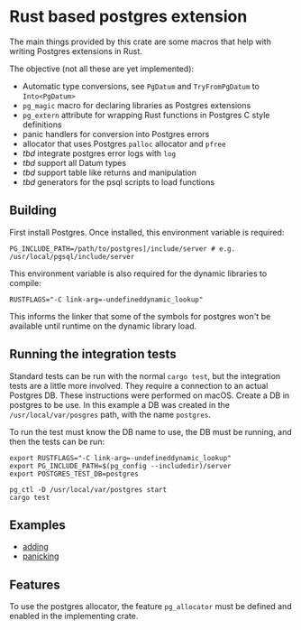 # Rust based postgres extension

The main things provided by this crate are some macros that help with writing Postgres extensions in Rust.

The objective (not all these are yet implemented):

- Automatic type conversions, see `PgDatum` and `TryFromPgDatum` to `Into<PgDatum>`
- `pg_magic` macro for declaring libraries as Postgres extensions
- `pg_extern` attribute for wrapping Rust functions in Postgres C style definitions
- panic handlers for conversion into Postgres errors
- allocator that uses Postgres `palloc` allocator and `pfree`
- *tbd* integrate postgres error logs with `log`
- *tbd* support all Datum types
- *tbd* support table like returns and manipulation
- *tbd* generators for the psql scripts to load functions

## Building

First install Postgres. Once installed, this environment variable is required:

`PG_INCLUDE_PATH=/path/to/postgres]/include/server # e.g. /usr/local/pgsql/include/server`

This environment variable is also required for the dynamic libraries to compile:

`RUSTFLAGS="-C link-arg=-undefineddynamic_lookup"`

This informs the linker that some of the symbols for postgres won't be available until runtime on the dynamic library load.

## Running the integration tests

Standard tests can be run with the normal `cargo test`, but the integration tests are a little more involved. They require a connection to an actual Postgres DB. These instructions were performed on macOS. Create a DB in postgres to be use. In this example a DB was created in the `/usr/local/var/posgres` path, with the name `postgres`.

To run the test must know the DB name to use, the DB must be running, and then the tests can be run:

```shell
export RUSTFLAGS="-C link-arg=-undefineddynamic_lookup"
export PG_INCLUDE_PATH=$(pg_config --includedir)/server
export POSTGRES_TEST_DB=postgres

pg_ctl -D /usr/local/var/postgres start
cargo test
```

## Examples

- [adding](https://github.com/bluejekyll/pg-extend-rs/tree/master/examples/adding)
- [panicking](https://github.com/bluejekyll/pg-extend-rs/tree/master/examples/panicking)

## Features

To use the postgres allocator, the feature `pg_allocator` must be defined and enabled in the implementing crate.